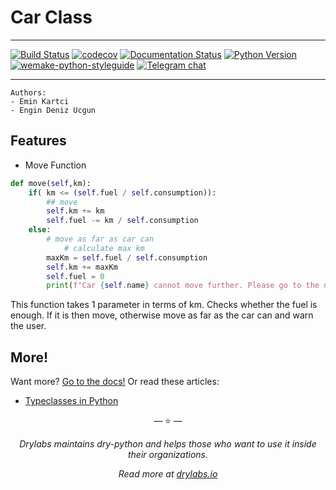 


# Car Class

-----

[![Build Status](https://travis-ci.org/dry-python/classes.svg?branch=master)](https://travis-ci.org/dry-python/classes)
[![codecov](https://codecov.io/gh/dry-python/classes/branch/master/graph/badge.svg)](https://codecov.io/gh/dry-python/classes)
[![Documentation Status](https://readthedocs.org/projects/classes/badge/?version=latest)](https://classes.readthedocs.io/en/latest/?badge=latest)
[![Python Version](https://img.shields.io/pypi/pyversions/classes.svg)](https://pypi.org/project/classes/)
[![wemake-python-styleguide](https://img.shields.io/badge/style-wemake-000000.svg)](https://github.com/wemake-services/wemake-python-styleguide)
[![Telegram chat](https://img.shields.io/badge/chat-join-blue?logo=telegram)](mailto:emin.kartci@ozu.edu.com)

-----

```
Authors:
- Emin Kartci
- Engin Deniz Ucgun
```


## Features

- Move Function
```Python
def move(self,km):
    if( km <= (self.fuel / self.consumption)):
        ## move
        self.km += km
        self.fuel -= km / self.consumption
    else:
        # move as far as car can
            # calculate max km
        maxKm = self.fuel / self.consumption
        self.km += maxKm
        self.fuel = 0
        print(f"Car {self.name} cannot move further. Please go to the nearest gas station!")
```

This function takes 1 parameter in terms of km. Checks whether the fuel is enough. If it is then move, otherwise move as far as the car can and warn the user.

## More!

Want more? [Go to the docs!](https://classes.readthedocs.io) Or read these articles:
- [Typeclasses in Python](https://sobolevn.me/2021/06/typeclasses-in-python)


<p align="center">&mdash; ⭐️ &mdash;</p>
<p align="center"><i>Drylabs maintains dry-python and helps those who want to use it inside their organizations.</i></p>
<p align="center"><i>Read more at <a href="https://drylabs.io">drylabs.io</a></i></p>

